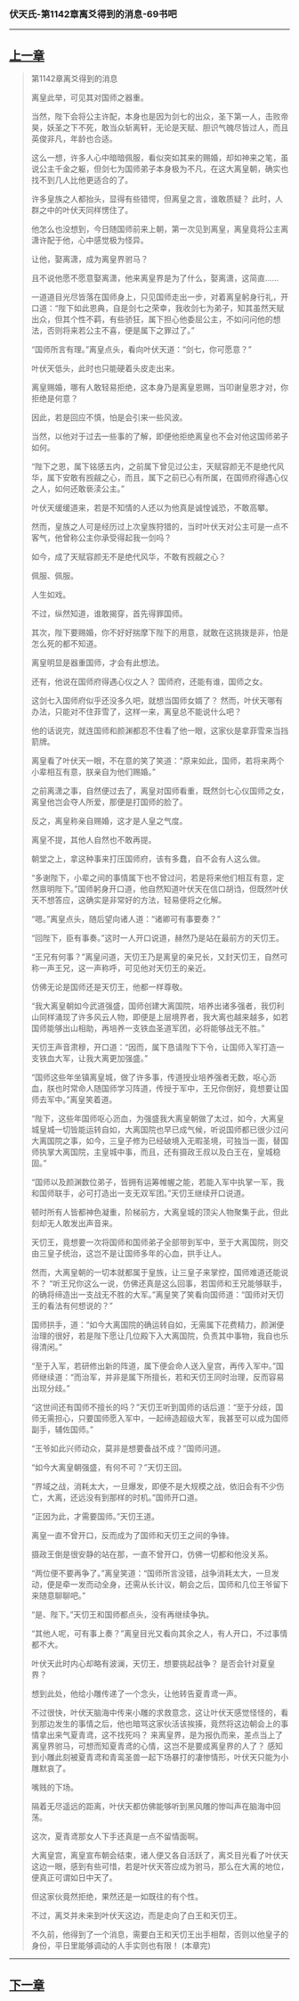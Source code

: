 ### 伏天氏-第1142章离爻得到的消息-69书吧

--------
[上一章](./bed132d5d93c2ed8ee3663f0a06c6004.md)
--------


>
>
>
>第1142章离爻得到的消息
>
>离皇此举，可见其对国师之器重。
>
>当然，陛下会将公主许配，本身也是因为剑七的出众，圣下第一人，击败帝昊，妖圣之下不死，敢当众斩离轩，无论是天赋、胆识气魄尽皆过人，而且英俊非凡，年龄也合适。
>
>这么一想，许多人心中暗暗佩服，看似突如其来的赐婚，却如神来之笔，虽说公主千金之躯，但剑七为国师弟子本身极为不凡，在这大离皇朝，确实也找不到几人比他更适合的了。
>
>许多皇族之人都抬头，显得有些错愕，但离皇之言，谁敢质疑？
>此时，人群之中的叶伏天同样愣住了。
>
>他怎么也没想到，今日随国师前来上朝，第一次见到离皇，离皇竟将公主离潇许配于他，心中感觉极为怪异。
>
>让他，娶离潇，成为离皇界驸马？
>
>且不说他愿不愿意娶离潇，他来离皇界是为了什么，娶离潇，这简直……
>
>一道道目光尽皆落在国师身上，只见国师走出一步，对着离皇躬身行礼，开口道：“陛下如此恩典，自是剑七之荣幸，我收剑七为弟子，知其虽然天赋出众，但其个性不羁，有些骄狂，属下担心他委屈公主，不如问问他的想法，否则将来若公主不喜，便是属下之罪过了。”
>
>“国师所言有理。”离皇点头，看向叶伏天道：“剑七，你可愿意？”
>
>叶伏天低头，此时也只能硬着头皮走出来。
>
>离皇赐婚，哪有人敢轻易拒绝，这本身乃是离皇恩赐，当叩谢皇恩才对，你拒绝是何意？
>
>因此，若是回应不慎，怕是会引来一些风波。
>
>当然，以他对于过去一些事的了解，即便他拒绝离皇也不会对他这国师弟子如何。
>
>“陛下之恩，属下铭感五内，之前属下曾见过公主，天赋容颜无不是绝代风华，属下安敢有觊觎之心，而且，属下之前已心有所属，在国师府得遇心仪之人，如何还敢亵渎公主。”
>
>叶伏天缓缓道来，若是不知情的人还以为他真是诚惶诚恐，不敢高攀。
>
>然而，皇族之人可是经历过上次皇族狩猎的，当时叶伏天对公主可是一点不客气，他曾称公主你承受得起我一剑吗？
>
>如今，成了天赋容颜无不是绝代风华，不敢有觊觎之心？
>
>佩服、佩服。
>
>人生如戏。
>
>不过，纵然知道，谁敢揭穿，首先得罪国师。
>
>其次，陛下要赐婚，你不好好揣摩下陛下的用意，就敢在这挑拨是非，怕是怎么死的都不知道。
>
>离皇明显是器重国师，才会有此想法。
>
>还有，他说在国师府得遇心仪之人？
>国师府，还能有谁，国师之女。
>
>这剑七入国师府似乎还没多久吧，就想当国师女婿了？
>然而，叶伏天哪有办法，只能对不住菲雪了，这样一来，离皇总不能说什么吧？
>
>他的话说完，就连国师和颜渊都忍不住看了他一眼，这家伙是拿菲雪来当挡箭牌。
>
>离皇看了叶伏天一眼，不在意的笑了笑道：“原来如此，国师，若将来两个小辈相互有意，朕亲自为他们赐婚。”
>
>之前离潇之事，自然便过去了，离皇对国师看重，既然剑七心仪国师之女，离皇他岂会夺人所爱，那便是打国师的脸了。
>
>反之，离皇称亲自赐婚，这才是人皇之气度。
>
>离皇不提，其他人自然也不敢再提。
>
>朝堂之上，拿这种事来打压国师府，该有多蠢，自不会有人这么做。
>
>“多谢陛下，小辈之间的事情属下也不曾过问，若是将来他们相互有意，定然禀明陛下。”国师躬身开口道，他自然知道叶伏天在信口胡诌，但既然叶伏天不想答应，这确实是非常好的方法，轻易便将之化解。
>
>“嗯。”离皇点头，随后望向诸人道：“诸卿可有事要奏？”
>
>“回陛下，臣有事奏。”这时一人开口说道，赫然乃是站在最前方的天忉王。
>
>“王兄有何事？”离皇问道，天忉王乃是离皇的亲兄长，又封天忉王，自然可称一声王兄，这一声称呼，可见他对天忉王的亲近。
>
>仿佛无论是国师还是天忉王，他都一样尊敬。
>
>“我大离皇朝如今武道强盛，国师创建大离国院，培养出诸多强者，我忉利山同样涌现了许多风云人物，即便是上层境界者，我大离也越来越多，如若国师能够出山相助，再培养一支铁血圣道军团，必将能够战无不胜。”
>
>天忉王声音肃穆，开口道：“因而，属下恳请陛下下令，让国师入军打造一支铁血大军，让我大离更加强盛。”
>
>“国师这些年坐镇离皇城，做了许多事，传道授业培养强者无数，呕心沥血，朕也时常命人随国师学习阵道，传授于军中，王兄你倒好，竟想要让国师去军中。”离皇笑着道。
>
>“陛下，这些年国师呕心沥血，为强盛我大离皇朝做了太过，如今，大离皇城皇城一切皆能运转自如，大离国院也早已成气候，听说国师都已很少过问大离国院之事，如今，三皇子修为已经破境入无暇圣境，可独当一面，替国师执掌大离国院，主皇城中事，而且，还有摄政王叔以及白王在，皇城稳固。”
>
>“国师以及颜渊数位弟子，皆拥有运筹帷幄之能，若能入军中执掌一军，我和国师联手，必可打造出一支无双军团。”天忉王继续开口说道。
>
>顿时所有人皆都神色凝重，阶梯前方，大离皇城的顶尖人物聚集于此，但此刻却无人敢发出声音来。
>
>天忉王，竟想要一次将国师和国师弟子全部带到军中，至于大离国院，则交由三皇子统治，这岂不是让国师多年的心血，拱手让人。
>
>然而，大离皇朝的一切本就都属于皇族，让三皇子来掌控，国师难道还能说不？
>“听王兄你这么一说，仿佛还真是这么回事，若国师和王兄能够联手，的确将缔造出一支战无不胜的大军。”离皇笑了笑看向国师道：“国师对天忉王的看法有何想说的？”
>
>国师拱手，道：“如今大离国院的确运转自如，无需属下花费精力，颜渊便治理的很好，若是陛下愿让几位殿下入大离国院，负责其中事物，我自也乐得清闲。”
>
>“至于入军，若研修出新的阵道，属下便会命人送入皇宫，再传入军中。”国师继续道：“而治军，并非是属下所擅长，若和天忉王同时治理，反而容易出现分歧。”
>
>“这世间还有国师不擅长的吗？”天忉王听到国师的话后道：“至于分歧，国师无需担心，只要国师愿入军中，一起缔造超级大军，我甚至可以成为国师副手，辅佐国师。”
>
>“王爷如此兴师动众，莫非是想要备战不成？”国师问道。
>
>“如今大离皇朝强盛，有何不可？”天忉王回。
>
>“界域之战，消耗太大，一旦爆发，即便不是大规模之战，依旧会有不少伤亡，大离，还远没有到那样的时机。”国师开口道。
>
>“正因为此，才需要国师。”天忉王道。
>
>离皇一直不曾开口，反而成为了国师和天忉王之间的争锋。
>
>摄政王倒是很安静的站在那，一直不曾开口，仿佛一切都和他没关系。
>
>“两位便不要再争了。”离皇笑道：“国师所言没错，战争消耗太大，一旦发动，便是牵一发而动全身，还需从长计议，朝会之后，国师和几位王爷留下来随意聊聊吧。”
>
>“是、陛下。”天忉王和国师都点头，没有再继续争执。
>
>“其他人呢，可有事上奏？”离皇目光又看向其余之人，有人开口，不过事情都不大。
>
>叶伏天此时内心却略有波澜，天忉王，想要挑起战争？
>是否会针对夏皇界？
>
>想到此处，他给小雕传递了一个念头，让他转告夏青鸢一声。
>
>不过很快，叶伏天脑海中传来小雕的求救意念，这让叶伏天感觉怪怪的，看到那边发生的事情之后，他也暗骂这家伙活该挨揍，竟然将这边朝会上的事情拿出来气夏青鸢，这不找死吗？
>来离皇界，是为报仇而来，差点当上了离皇界驸马，可想而知夏青鸢的心情，这岂不是要成离皇界的人了？
>感知到小雕此刻被夏青鸢和青鸾圣兽一起下场暴打的凄惨情形，叶伏天只能为小雕默哀了。
>
>嘴贱的下场。
>
>隔着无尽遥远的距离，叶伏天都仿佛能够听到黑风雕的惨叫声在脑海中回荡。
>
>这次，夏青鸢那女人下手还真是一点不留情面啊。
>
>大离皇宫，离皇宣布朝会结束，诸人便又各自活跃了，离爻目光看了叶伏天这边一眼，感到有些可惜，若是叶伏天答应成为驸马，那么在大离的地位，便真正可谓如日中天了。
>
>但这家伙竟然拒绝，果然还是一如既往的有个性。
>
>不过，离爻并未来到叶伏天这边，而是走向了白王和天忉王。
>
>不久前，他得到了一个消息，需要白王和天忉王出手相帮，否则以他皇子的身份，平日里能够调动的人手实则也有限！
>(本章完)
>
>

--------
[下一章](./c3bfa63a444ce1df96850e7524ed37fb.md)
--------
